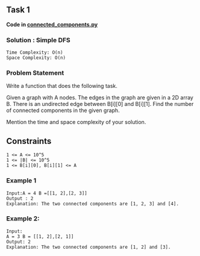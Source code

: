 ## Task 1

**Code in [connected_components.py](connected_components.py)**

### Solution : Simple DFS

````
Time Complexity: O(n) 
Space Complexity: O(n)
````

### Problem Statement

Write a function that does the following task.

Given a graph with A nodes.
The edges in the graph are given in a 2D array B.
There is an undirected edge between B[i][0] and B[i][1].
Find the number of connected components in the given graph.

Mention the time and space complexity of your solution.

## Constraints
````
1 <= A <= 10^5
1 <= |B| <= 10^5
1 <= B[i][0], B[i][1] <= A
````
### Example 1

```
Input:A = 4 B =[[1, 2],[2, 3]]
Output : 2
Explanation: The two connected components are [1, 2, 3] and [4].
```

### Example 2:

```
Input:
A = 3 B = [[1, 2],[2, 1]]
Output: 2
Explanation: The two connected components are [1, 2] and [3].
```
